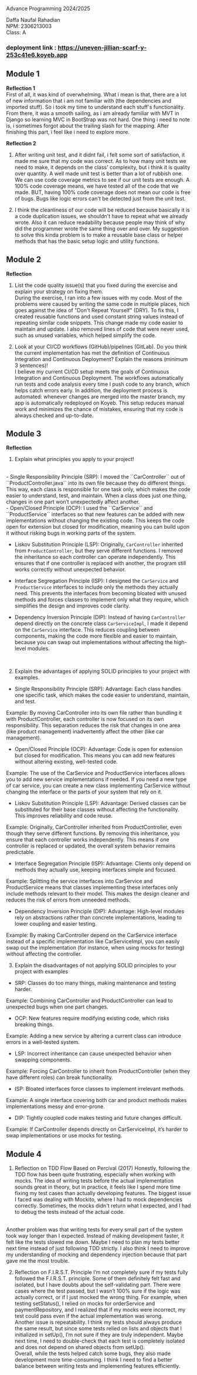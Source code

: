 Advance Programming 2024/2025

Daffa Naufal Rahadian <br/>
NPM: 2306213003 <br />
Class: A

### deployment link : https://uneven-jillian-scarf-y-253c41e6.koyeb.app

## Module 1

**Reflection 1**<br/>
First of all, it was kind of overwhelming. What i mean is that, there are a lot of new information that i am not familiar with (the dependencies and imported stuff). 
So i took my time to understand each stuff's functionality. From there, it was a smooth sailing, as i am already familiar with MVT in Django so learning MVC in BootStrap was not hard. 
One thing i need to note is, i sometimes forgot about the trailing slash for the mapping. After finishing this part, i feel like i need to explore more.

**Reflection 2**
1. After writing unit test, and it didnt fail, i felt some sort of satisfaction, it made me sure that my code was correct. As to how many unit tests we need to make, it depends on the class' complexity, but i think it is quality over quantity. A well made unit test is better than a lot of rubbish one. We can use code coverage metrics to see if our unit tests are enough. A 100% code coverage means, we have tested all of the code that we made. BUT, having 100% code coverage does not mean our code is free of bugs. Bugs like logic errors can't be detected just from the unit test.

2. I think the cleanliness of our code will be reduced because basically it is a code duplication issues, we shouldn't have to repeat what we already wrote. Also it can reduce readability because people may think of why did the programmer wrote the same thing over and over. My suggestion to solve this kinda problem is to make a reusable base class or helper methods that has the basic setup logic and utility functions.

## Module 2

**Reflection** <br/>
1. List the code quality issue(s) that you fixed during the exercise and explain your strategy on fixing them. <br/>
    During the exercise, I ran into a few issues with my code. Most of the problems were caused by writing the same code in multiple places, hich goes against the idea of "Don't Repeat Yourself" (DRY). 
    To fix this, I created reusable functions and used constant string values instead of repeating similar code snippets. 
    This change made my code easier to maintain and update. I also removed lines of code that were never used, such as unused variables, which helped simplify the code.


2. Look at your CI/CD workflows (GitHub)/pipelines (GitLab). Do you think the current implementation has met the definition of Continuous Integration and Continuous Deployment? Explain the reasons (minimum 3 sentences)!
    <br/>
    I believe my current CI/CD setup meets the goals of Continuous Integration and Continuous Deployment. The workflows automatically run tests and code analysis every time I push code to any branch, which helps catch errors early. 
    In addition, the deployment process is automated: whenever changes are merged into the master branch, my app is automatically redeployed on Koyeb. 
    This setup reduces manual work and minimizes the chance of mistakes, ensuring that my code is always checked and up-to-date.

## Module 3

**Reflection** <br/>
1) Explain what principles you apply to your project!
<br/>
- Single Responsibility Principle (SRP):
I moved the ``CarController`` out of ``ProductController.java`` 
into its own file because they do different things. 
This way, each class is responsible for one task only, which makes the code easier to understand, test, and maintain. 
When a class does just one thing, changes in one part won’t unexpectedly affect another.
<br/>
- Open/Closed Principle (OCP):
I used the ``CarService`` and ``ProductService`` interfaces so that new features can be added 
with new implementations without changing the existing code. 
This keeps the code open for extension but closed for modification, 
meaning you can build upon it without risking bugs in working parts of the system.

- Liskov Substitution Principle (LSP):
Originally, ``CarController`` inherited from ``ProductController``,
but they serve different functions. 
I removed the inheritance so each controller can operate independently. 
This ensures that if one controller is replaced with another, 
the program still works correctly without unexpected behavior.

- Interface Segregation Principle (ISP):
I designed the ``CarService`` and ``ProductService`` interfaces to include only the methods they actually need. 
This prevents the interfaces from becoming bloated with unused methods and forces classes to implement only what they require, which simplifies the design and improves code clarity.

- Dependency Inversion Principle (DIP):
Instead of having ``CarController`` depend directly on the concrete class ``CarServiceImpl``, 
I made it depend on the ``CarService`` interface. 
This reduces coupling between components, making the code more flexible and easier to maintain, because you can swap out implementations without affecting the high-level modules.
<br/>

2) Explain the advantages of applying SOLID principles to your project with examples.

- Single Responsibility Principle (SRP):
Advantage: Each class handles one specific task, which makes the code easier to understand, maintain, and test.

Example: By moving CarController into its own file rather than bundling it with ProductController,
each controller is now focused on its own responsibility. 
This separation reduces the risk that changes in one area (like product management) 
inadvertently affect the other (like car management).

- Open/Closed Principle (OCP):
Advantage: Code is open for extension but closed for modification. 
This means you can add new features without altering existing, well-tested code.

Example: The use of the CarService and ProductService interfaces allows you to add new service implementations if needed. 
If you need a new type of car service, 
you can create a new class implementing CarService without changing the interface 
or the parts of your system that rely on it.

- Liskov Substitution Principle (LSP):
Advantage: Derived classes can be substituted for their base classes without affecting the functionality. 
This improves reliability and code reuse.

Example: Originally, CarController inherited from ProductController, 
even though they serve different functions. 
By removing this inheritance, you ensure that each controller works independently. 
This means if one controller is replaced or updated, 
the overall system behavior remains predictable.

- Interface Segregation Principle (ISP):
Advantage: Clients only depend on methods they actually use, keeping interfaces simple and focused.

Example: Splitting the service interfaces into CarService and ProductService means that classes implementing 
these interfaces only include methods relevant to their model. 
This makes the design cleaner and reduces the risk of errors from unneeded methods.

- Dependency Inversion Principle (DIP):
Advantage: High-level modules rely on abstractions rather than concrete implementations, 
leading to lower coupling and easier testing.

Example: By making CarController depend on the CarService interface instead of a specific implementation 
like CarServiceImpl, you can easily swap out the implementation (for instance, 
when using mocks for testing) without affecting the controller.


3) Explain the disadvantages of not applying SOLID principles to your project with examples

- SRP:
Classes do too many things, making maintenance and testing harder.

Example: Combining CarController and ProductController can lead to unexpected bugs when one part changes.

- OCP:
New features require modifying existing code, which risks breaking things.

Example: Adding a new service by altering a current class can introduce errors in a well-tested system.

- LSP:
Incorrect inheritance can cause unexpected behavior when swapping components.

Example: Forcing CarController to inherit from ProductController (when they have different roles) can break functionality.

- ISP:
Bloated interfaces force classes to implement irrelevant methods.

Example: A single interface covering both car and product methods makes implementations messy and error-prone.

- DIP:
Tightly coupled code makes testing and future changes difficult.

Example: If CarController depends directly on CarServiceImpl, it’s harder to swap implementations or use mocks for testing.


## Module 4

1. Reflection on TDD Flow Based on Percival (2017)
Honestly, following the TDD flow has been quite frustrating, especially when working with mocks. 
The idea of writing tests before the actual implementation sounds great in theory, but in practice,
it feels like I spend more time fixing my test cases than actually developing features.
The biggest issue I faced was dealing with Mockito, where I had to mock dependencies correctly. 
Sometimes, the mocks didn't return what I expected, and I had to debug the tests instead of the actual code.
<br/>
Another problem was that writing tests for every small part of the system took way longer than I expected. Instead of making development faster, it felt like the tests slowed me down. Maybe I need to plan my tests better next time instead of just following TDD strictly. I also think I need to improve my understanding of mocking and dependency injection because that part gave me the most trouble.


2. Reflection on F.I.R.S.T. Principle
I’m not completely sure if my tests fully followed the F.I.R.S.T. principle.
Some of them definitely felt fast and isolated, but I have doubts about the self-validating part.
There were cases where the test passed, but I wasn’t 100% sure if the logic was actually correct, or if I just mocked the wrong thing.
For example, when testing setStatus(), I relied on mocks for orderService and paymentRepository, and I realized that if my mocks were incorrect, my test could pass even if the actual implementation was wrong.
<br/>Another issue is repeatability. I think my tests should always produce the same result, but since some tests relied on lists and objects that I initialized in setUp(), I’m not sure if they are truly independent. Maybe next time, I need to double-check that each test is completely isolated and does not depend on shared objects from setUp().
<br/>Overall, while the tests helped catch some bugs, they also made development more time-consuming. I think I need to find a better balance between writing tests and implementing features efficiently.